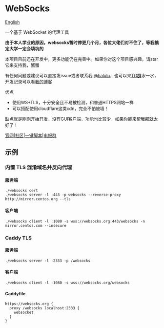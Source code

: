 # WebSocks

[English](https://github.com/lzjluzijie/websocks/blob/master/README-en.md)

一个基于 WebSocket 的代理工具

**由于本人学业的原因，websocks暂时停更几个月，各位大佬们对不住了，等我搞定大学一定会填坑的**

本项目目前还在开发中，更多功能仍在完善中。如果你对这个项目感兴趣，请star它来支持我，蟹蟹

有任何问题或建议可以直接发issue或者联系我 [@halulu](https://t.me/halulu)，也可以来[TG群](https://t.me/websocks)水一水，开发记录可以看[我的博客](https://halu.lu/post/websocks-development/)

优点
 - 使用WS+TLS，十分安全且不易被检测，和普通HTTPS网站一样
 - 可以搭配使用cloudflare这类cdn，完全不怕被墙！

缺点就是刚刚开始开发，没有GUI客户端，功能也比较少，如果你能来帮我那就太好了！

[官网](https://websocks.org/)|[社区](https://zhuji.lu/tags/websocks)|[一键脚本](https://zhuji.lu/topic/15/websocks-一键脚本-简易安装教程)|[电报群](https://t.me/websocks)

## 示例

### 内置 TLS 混淆域名并反向代理

#### 服务端
```
./websocks cert
./websocks server -l :443 -p websocks --reverse-proxy http://mirror.centos.org --tls
```

#### 客户端
```
./websocks client -l :1080 -s wss://websocks.org:443/websocks -n mirror.centos.com --insecure
```


### Caddy TLS

#### 服务端
```
./websocks server -l :2333 -p /websocks
```

#### 客户端
```
./websocks client -l :1080 -s wss://websocks.org/websocks
```

#### Caddyfile
```
https://websocks.org {
  proxy /websocks localhost:2333 {
    websocket
  }
}
```